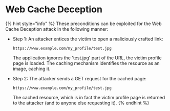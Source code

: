 # Web Cache Deception

{% hint style="info" %}
These preconditions can be exploited for the Web Cache Deception attack in the following manner:

* Step 1: An attacker entices the victim to open a maliciously crafted link:

  `https://www.example.com/my_profile/test.jpg`

  The application ignores the 'test.jpg' part of the URL, the victim profile page is loaded. The caching mechanism identifies the resource as an image, caching it.

* Step 2: The attacker sends a GET request for the cached page:

  `https://www.example.com/my_profile/test.jpg`

  The cached resource, which is in fact the victim profile page is returned to the attacker \(and to anyone else requesting it\).
{% endhint %}

